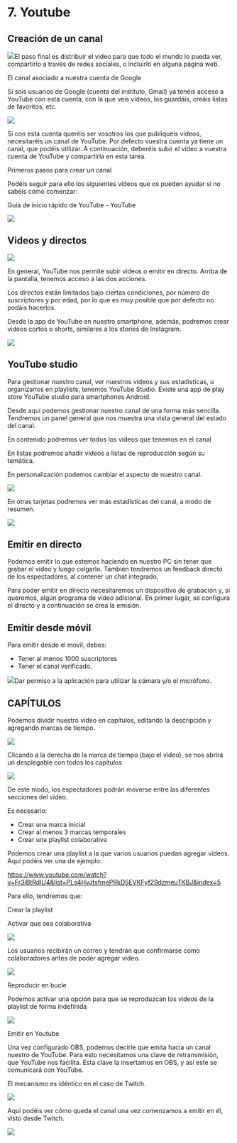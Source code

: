# 7. Youtube

## Creación de un canal

![](media/image21.jpeg)El paso final es distribuir el vídeo para que todo el mundo lo pueda ver, compartirlo a través de redes sociales, o incluirlo en alguna página web.

El canal asociado a nuestra cuenta de Google

Si sois usuarios de Google (cuenta del instituto, Gmail) ya tenéis acceso a YouTube con esta cuenta, con la que veis vídeos, los guardáis, creáis listas de favoritos, etc.

![](media/image22.png)

Si con esta cuenta queréis ser vosotros los que publiquéis vídeos, necesitaréis un canal de YouTube. Por defecto vuestra cuenta ya tiene un canal, que podéis utilizar. A continuación, deberéis subir el vídeo a vuestra cuenta de YouTube y compartirla en esta tarea.

Primeros pasos para crear un canal

Podéis seguir para ello los siguientes vídeos que os pueden ayudar si no sabéis cómo comenzar:

Guía de inicio rápido de YouTube - YouTube

![](media/image23.png)

<div class="break"></div>

## Videos y directos

![](media/image24.png)

En general, YouTube nos permite subir vídeos o emitir en directo. Arriba de la pantalla, tenemos acceso a las dos acciones.

Los directos están limitados bajo ciertas condiciones, por número de suscriptores y por edad, por lo que es muy posible que por defecto no podáis hacerlos.

Desde la app de YouTube en nuestro smartphone, además, podremos crear videos cortos o shorts, similares a los stories de Instagram.

![](media/image25.png)

## YouTube studio

Para gestionar nuestro canal, ver nuestros vídeos y sus estadísticas, u organizarlos en playlists, tenemos YouTube Studio. Existe una app de play store YouTube studio para smartphones Android.

Desde aquí podemos gestionar nuestro canal de una forma más sencilla. Tendremos un panel general que nos muestra una vista general del estado del canal.

En contenido podremos ver todos los vídeos que tenemos en el canal

En listas podremos añadir vídeos a listas de reproducción según su temática.

En personalización podemos cambiar el aspecto de nuestro canal.

![](media/image26.png)

En otras tarjetas podremos ver más estadísticas del canal, a modo de resumen.

![](media/image27.png)

## Emitir en directo

Podemos emitir lo que estemos haciendo en nuestro PC sin tener que grabar el vídeo y luego colgarlo. También tendremos un feedback directo de los espectadores, al contener un chat integrado.

Para poder emitir en directo necesitaremos un dispositivo de grabación y, si queremos, algún programa de vídeo adicional. En primer lugar, se configura el directo y a continuación se crea la emisión.

## Emitir desde móvil

Para emitir desde el móvil, debes:

- Tener al menos 1000 suscriptores
- Tener el canal verificado.

![](media/image28.png)Dar permiso a la aplicación para utilizar la cámara y/o el micrófono.

## CAPÍTULOS

Podemos dividir nuestro vídeo en capítulos, editando la descripción y agregando marcas de tiempo.

![](media/image29.png)

Clicando a la derecha de la marca de tiempo (bajo el vídeo), se nos abrirá un desplegable con todos los capítulos

![](media/image30.png)

De este modo, los espectadores podrán moverse entre las diferentes secciones del vídeo.

Es necesario:

- Crear una marca inicial
- Crear al menos 3 marcas temporales
- Crear una playlist colaborativa

Podemos crear una playlist a la que varios usuarios puedan agregar vídeos.  Aquí podéis ver una de ejemplo:

https://www.youtube.com/watch?v=Fr3iBtRdIU4&list=PLs4HvJtsfmePRkD5EVKFyf29dzmeuTKBJ&index=5

Para ello, tendremos que:

Crear la playlist

Activar que sea colaborativa

![](media/image31.png)

Los usuarios recibirán un correo y tendrán que confirmarse como colaboradores antes de poder agregar vídeo.

![](media/image32.png)

Reproducir en bucle

Podemos activar una opción para que se reproduzcan los videos de la playlist de forma indefinida

![](media/image33.png)



<div class="break"></div>


Emitir en Youtube

Una vez configurado OBS, podemos decirle que emita hacia un canal nuestro de YouTube. Para esto necesitamos una clave de retransmisión, que YouTube nos facilita. Esta clave la insertamos en OBS, y así este se comunicará con YouTube.

El mecanismo es idéntico en el caso de Twitch.

![](media/image53.png)

Aquí podéis ver cómo queda el canal una vez comenzamos a emitir en él, visto desde Twitch.

![](media/image54.png)